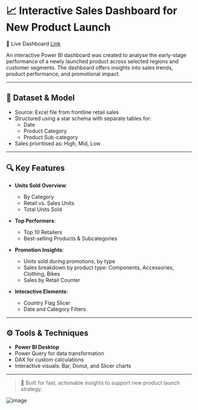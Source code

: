 # 📈 Interactive Sales Dashboard for New Product Launch

🔗 Live Dashboard [Link](https://app.powerbi.com/view?r=eyJrIjoiNzNmMTFhZTMtNWQ2Yi00ZTM0LTliMTctNjBiOTY3MjA0NDlhIiwidCI6ImUwYzk0NGU4LWM5N2YtNGUwMS04MWUwLWRkMzZjZTk5YTgwYyJ9)

An interactive Power BI dashboard was created to analyse the early-stage performance of a newly launched product across selected regions and customer segments. The dashboard offers insights into sales trends, product performance, and promotional impact.

---

## 📂 Dataset & Model

- Source: Excel file from frontline retail sales
- Structured using a star schema with separate tables for:
  - Date
  - Product Category
  - Product Sub-category
- Sales prioritised as: High, Mid, Low

---

## 🔍 Key Features

- **Units Sold Overview**:
  - By Category
  - Retail vs. Sales Units
  - Total Units Sold

- **Top Performers**:
  - Top 10 Retailers
  - Best-selling Products & Subcategories

- **Promotion Insights**:
  - Units sold during promotions, by type
  - Sales breakdown by product type: Components, Accessories, Clothing, Bikes
  - Sales by Retail Counter

- **Interactive Elements**:
  - Country Flag Slicer
  - Date and Category Filters

---

## ⚙️ Tools & Techniques

- **Power BI Desktop**
- Power Query for data transformation
- DAX for custom calculations
- Interactive visuals: Bar, Donut, and Slicer charts

---

> 📌 Built for fast, actionable insights to support new product launch strategy.

![image](https://github.com/user-attachments/assets/bcf62f69-2d8f-4302-87f7-b08107a49eb7)
